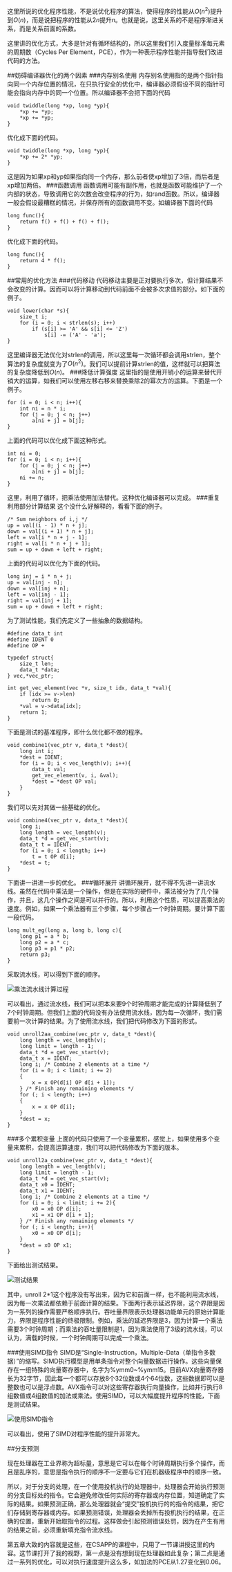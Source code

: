 这里所说的优化程序性能，不是说优化程序的算法，使得程序的性能从$O(n^2)$提升到$O(n)$，而是说把程序的性能从$2n$提升$n$。也就是说，这里关系的不是程序渐进关系，而是关系前面的系数。

这里讲的优化方式，大多是针对有循环结构的，所以这里我们引入度量标准每元素的周期数（Cycles Per Element，PCE），作为一种表示程序性能并指导我们改进代码的方法。

##妨碍编译器优化的两个因素
###内存别名使用
内存别名使用指的是两个指针指向同一个内存位置的情况，在只执行安全的优化中，编译器必须假设不同的指针可能会指向内存中的同一个位置。所以编译器不会把下面的代码
```
void twiddle(long *xp, long *yp){
    *xp += *yp;
    *xp += *yp;
}
```
优化成下面的代码。
```
void twiddle(long *xp, long *yp){
    *xp += 2* *yp;
}
```
这是因为如果xp和yp如果指向同一个内存，那么前者使xp增加了3倍，而后者是xp增加两倍。
###函数调用
函数调用可能有副作用，也就是函数可能维护了一个内部的状态，导致调用它的次数会改变程序的行为，如rand函数。所以，编译器一般会假设最糟糕的情况，并保存所有的函数调用不变。如编译器下面的代码
```
long func(){
	return f() + f() + f() + f();
}
```
优化成下面的代码。
```
long func(){
    return 4 * f();
}
```

##常用的优化方法
###代码移动
代码移动主要是正对要执行多次，但计算结果不会改变的计算。因而可以将计算移动到代码前面不会被多次求值的部分。如下面的例子。
```
void lower(char *s){
	size_t i;
	for (i = 0; i < strlen(s); i++)
		if (s[i] >= 'A' && s[i] <= 'Z')
			s[i] -= ('A' - 'a');
}
```
这里编译器无法优化对strlen的调用，所以这里每一次循环都会调用strlen，整个算法的复杂度就变为了$O(n^2)$。我们可以提前计算strlen的值，这样就可以把算法的复杂度降低到$O(n)$。
###降低计算强度
这里指的是使用开销小的运算来替代开销大的运算，如我们可以使用左移右移来替换乘除2的幂次方的运算。下面是一个例子。
```
for (i = 0; i < n; i++){
	int ni = n * i;
	for (j = 0; j < n; j++)
		a[ni + j] = b[j];
}
```
上面的代码可以优化成下面这种形式。
```
int ni = 0;
for (i = 0; i < n; i++){
	for (j = 0; j < n; j++)
		a[ni + j] = b[j];
	ni += n;
}
```
这里，利用了循环，把乘法使用加法替代。这种优化编译器可以完成。
###重复利用部分计算结果
这个没什么好解释的，看看下面的例子。
```
/* Sum neighbors of i,j */ 
up = val[(i - 1) * n + j];
down = val[(i + 1) * n + j];
left = val[i * n + j - 1];
right = val[i * n + j + 1];
sum = up + down + left + right;
```
上面的代码可以优化为下面的代码。
```
long inj = i * n + j;
up = val[inj - n];
down = val[inj + n];
left = val[inj - 1];
right = val[inj + 1];
sum = up + down + left + right;
```

为了测试性能，我们先定义了一些抽象的数据结构。
```
#define data_t int
#define IDENT 0
#define OP +

typedef struct{
	size_t len;
	data_t *data;
} vec,*vec_ptr;

int get_vec_element(vec *v, size_t idx, data_t *val){
	if (idx >= v->len)
		return 0;
	*val = v->data[idx];
	return 1;
}
```
下面是测试的基准程序，即什么优化都不做的程序。
```
void combine1(vec_ptr v, data_t *dest){
	long int i;
	*dest = IDENT;
	for (i = 0; i < vec_length(v); i++){
		data_t val;
		get_vec_element(v, i, &val);
		*dest = *dest OP val;
	}
}
```
我们可以先对其做一些基础的优化。
```
void combine4(vec_ptr v, data_t *dest){
	long i;
	long length = vec_length(v);
	data_t *d = get_vec_start(v);
	data_t t = IDENT;
	for (i = 0; i < length; i++)
		t = t OP d[i];
	*dest = t;
}
```
下面讲一讲进一步的优化。
###循环展开
讲循环展开，就不得不先讲一讲流水线。虽然在代码中乘法是一个操作，但是在实际的硬件中，乘法被分为了几个操作，并且，这几个操作之间是可以并行的。所以，利用这个性质，可以提高乘法的速度。例如，如果一个乘法器有三个步骤，每个步骤占一个时钟周期。要计算下面一段代码。
```
long mult_eg(long a, long b, long c){
	long p1 = a * b;
	long p2 = a * c;
	long p3 = p1 * p2;
	return p3;
}
```
采取流水线，可以得到下面的顺序。

![乘法流水线计算过程](https://upload-images.jianshu.io/upload_images/10373084-f00e502aa41b7099.png?imageMogr2/auto-orient/strip%7CimageView2/2/w/1240)


可以看出，通过流水线，我们可以把本来要9个时钟周期才能完成的计算降低到了7个时钟周期。但我们上面的代码没有办法使用流水线，因为每一次循环，我们需要前一次计算的结果。为了使用流水线，我们把代码修改为下面的形式。
```
void unroll2aa_combine(vec_ptr v, data_t *dest){
	long length = vec_length(v);
	long limit = length - 1;
	data_t *d = get_vec_start(v);
	data_t x = IDENT;
	long i; /* Combine 2 elements at a time */
	for (i = 0; i < limit; i += 2)
	{
		x = x OP(d[i] OP d[i + 1]);
	} /* Finish any remaining elements */
	for (; i < length; i++)
	{
		x = x OP d[i];
	}
	*dest = x;
}
```
###多个累积变量
上面的代码只使用了一个变量累积，感觉上，如果使用多个变量来累积，会提高运算速度，我们可以把代码修改为下面的版本。
```
void unroll2a_combine(vec_ptr v, data_t *dest){
	long length = vec_length(v);
	long limit = length - 1;
	data_t *d = get_vec_start(v);
	data_t x0 = IDENT;
	data_t x1 = IDENT;
	long i; /* Combine 2 elements at a time */
	for (i = 0; i < limit; i += 2){
		x0 = x0 OP d[i];
		x1 = x1 OP d[i + 1];
	} /* Finish any remaining elements */
	for (; i < length; i++){
		x0 = x0 OP d[i];
	}
	*dest = x0 OP x1;
}
```
下面给出测试结果。

![测试结果](https://upload-images.jianshu.io/upload_images/10373084-c68fdb83ede7ccaa.png?imageMogr2/auto-orient/strip%7CimageView2/2/w/1240)


其中，unroll 2*1这个程序没有写出来，因为它和前面一样，也不能利用流水线，因为每一次乘法都依赖于前面计算的结果。下面两行表示延迟界限，这个界限是因为一系列的操作需要严格顺序执行。吞吐量界限表示处理器功能单元的原始计算能力，界限是程序性能的终极限制。例如，乘法的延迟界限是3，因为计算一个乘法需要3个时钟周期；而乘法的吞吐量限制是1，因为乘法使用了3级的流水线，可以认为，满载的时候，一个时钟周期可以完成一个乘法。

###使用SIMD指令
SIMD是“Single-Instruction，Multiple-Data（单指令多数据）”的缩写。SIMD执行模型是用单条指令对整个向量数据进行操作。这些向量保存在一组特殊的向量寄存器中，名字为%ymm0~%ymm15。目前AVX向量寄存器长为32字节，因此每一个都可以存放8个32位数或4个64位数，这些数据即可以是整数也可以是浮点数。AVX指令可以对这些寄存器执行向量操作，比如并行执行8组数值或4组数值的加法或乘法。使用SIMD，可以大幅度提升程序的性能，下面是测试结果。

![使用SIMD指令](https://upload-images.jianshu.io/upload_images/10373084-d1121781dff90d85.png?imageMogr2/auto-orient/strip%7CimageView2/2/w/1240)


可以看出，使用了SIMD对程序性能的提升非常大。

##分支预测

现在处理器在工业界称为超标量，意思是它可以在每个时钟周期执行多个操作，而且是乱序的，意思是指令执行的顺序不一定要与它们在机器级程序中的顺序一致。

所以，对于分支的处理，在一个使用投机执行的处理器中，处理器会开始执行预测的分支目标处的指令。它会避免修改任何实际的寄存器或内存位置，知道确定了实际的结果。如果预测正确，那么处理器就会“提交”投机执行的的指令的结果，把它们存储到寄存器或内存。如果预测错误，处理器会丢掉所有投机执行的结果，在正确的位置，重新开始取指令的过程。这样做会引起预测错误处罚，因为在产生有用的结果之前，必须重新填充指令流水线。

第五章大致的内容就是这些，在CSAPP的课程中，只用了一节课讲授这里的内容。这节课打开了我的视野，第一点是没有想到现在处理器如此复杂；第二点是通过一系列的优化，可以对执行速度提升这么多，如加法的PCE从1.27变化到0.06。

